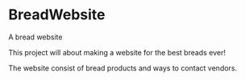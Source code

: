 # BreadWebsite
A bread website

This project will about making a website for the best breads ever!

The website consist of bread products and ways to contact vendors.

